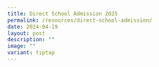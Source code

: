 ```yaml
---
title: Direct School Admission 2025
permalink: /resources/direct-school-admission/
date: 2024-04-19
layout: post
description: ""
image: ""
variant: tiptap
---
```

